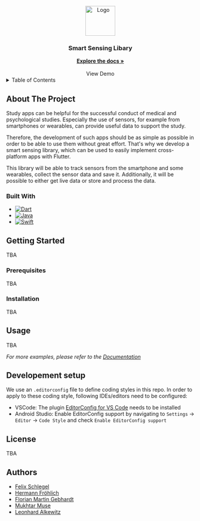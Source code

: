 
<!-- PROJECT LOGO -->
<br />
<div align="center">
  <a>
    <img src="https://cdn-images-1.medium.com/max/1200/1*5-aoK8IBmXve5whBQM90GA.png" alt="Logo" width="80" height="80">
  </a>
<h3 align="center">Smart Sensing Libary</h3>
<a href="https://gitlab.uni-ulm.de/groups/se-anwendungsprojekt-22-23/-/wikis/home"><strong>Explore the docs »</strong></a> 
    <br />
    <br />
    <a>View Demo</a>
    
  
</div>

<!-- TABLE OF CONTENTS -->
<details>
  <summary>Table of Contents</summary>
  <ol>
    <li>
      <a href="#about-the-project">About The Project</a>
      <ul>
        <li><a href="#built-with">Built With</a></li>
      </ul>
    </li>
    <li>
      <a href="#getting-started">Getting Started</a>
      <ul>
        <li><a href="#prerequisites">Prerequisites</a></li>
        <li><a href="#installation">Installation</a></li>
      </ul>
    </li>
    <li><a href="#usage">Usage</a></li>
    <li><a href="#developement-setup">Developement Setup</a></li>
    <li><a href="#license">License</a></li>
    <li><a href="#contact">Authors</a></li>
  </ol>
</details>



<!-- ABOUT THE PROJECT -->
## About The Project



Study apps can be helpful for the successful conduct of medical and psychological studies. 
Especially the use of sensors, for example from smartphones or wearables, can provide useful data to support the study. 

Therefore, the development of such apps should be as simple as possible in order to be able to use them without great effort. 
That's why we develop a smart sensing library, which can be used to easily implement cross-platform apps with Flutter. 

This library will be able to track sensors from the smartphone and some wearables, collect the sensor data and save it. 
Additionally, it will be possible to either get live data or store and process the data. 



### Built With

* [![Dart][Dart]][Dart]
* [![Java][Java]][Java]
* [![Swift][Swift]][Swift]



<!-- GETTING STARTED -->
## Getting Started
TBA

### Prerequisites
TBA

### Installation
TBA



<!-- USAGE EXAMPLES -->
## Usage

TBA

_For more examples, please refer to the [Documentation](https://gitlab.uni-ulm.de/se-anwendungsprojekt-22-23/documentation)_



<!-- Developement setup-->
## Developement setup

We use an `.editorconfig` file to define coding styles in this repo.
In order to apply to these coding style, following IDEs/editors need to be configured:
- VSCode: The plugin [EditorConfig for VS Code](https://marketplace.visualstudio.com/items?itemName=EditorConfig.EditorConfig) needs to be installed
- Android Studio: Enable EditorConfig support by navigating to `Settings` -> `Editor` -> `Code Style` and check `Enable EditorConfig support`


<!-- LICENSE -->
## License
TBA

<!-- Authors -->
## Authors

- [Felix Schlegel](@npz16)
- [Hermann Fröhlich](@xhw97)
- [Florian Martin Gebhardt](@nck73)
- [Mukhtar Muse](@tca87)
- [Leonhard Alkewitz](@kjy97)

<!-- MARKDOWN LINKS & IMAGES -->
<!-- https://www.markdownguide.org/basic-syntax/#reference-style-links -->

[product-screenshot]: https://developer.android.com/static/studio/images/run/device-le-example.png?hl=fr
[Dart]: https://img.shields.io/badge/dart-%230175C2.svg?style=for-the-badge&logo=dart&logoColor=white
[Java]: https://img.shields.io/badge/java-%23ED8B00.svg?style=for-the-badge&logo=java&logoColor=white
[Swift]: https://img.shields.io/badge/swift-F54A2A?style=for-the-badge&logo=swift&logoColor=white


